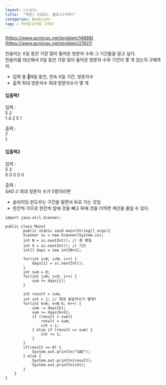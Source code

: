 ```yaml
---
layout: single
title:  "백준) 21921. 블로그(자바)"
categories: Baekjoon
tags : 자바알고리즘 그래프
---
```


[https://www.acmicpc.net/problem/14888](https://www.acmicpc.net/problem/21921)

찬솔이는 X일 동안 가장 많이 들어온 방문자 수와 그 기간들을 알고 싶다.  
찬솔이를 대신해서 X일 동안 가장 많이 들어온 방문자 수와 기간이 몇 개 있는지 구해주자.

- 입력
총 N일 동안, 연속 X일 기간, 방문자수 
- 출력
최대 방문자수
최대 방문자수가 몇 개

#### 입출력1
입력 :  
5 2  
1 4 2 5 1

출력 :   
7  
1      

#### 입출력2
입력 :   
5 3  
0 0 0 0 0  

출력 :   
SAD // 최대 방문자 수가 0명이라면   


- 슬라이딩 윈도우는 구간을 밀면서 뒤로 가는 것임
- 한칸씩 가므로 한칸씩 앞에 것을 빼고 뒤에 것을 더하면 계산을 줄일 수 있다.

```
import java.util.Scanner;

public class Main{
        public static void main(String[] args){
        Scanner sc = new Scanner(System.in);
        int N = sc.nextInt(); // 총 몇일
        int X = sc.nextInt(); // 기간
        int[] days = new int[N+1];

        for(int i=0; i<N; i++) {
            days[i] = sc.nextInt();
        }
        int sum = 0;
        for(int j=0; j<X; j++) {
            sum += days[j];
        }

        int result = sum;
        int cnt = 1; // 최대 방문자수가 몇개?
        for(int k=0; k<N-X; k++) {
            sum -= days[k];
            sum += days[k+X];
            if (result < sum){
                result = sum;
                cnt = 1;
            } else if (result == sum) {
                cnt += 1;
            }
        }
        if(result == 0) {
            System.out.println("SAD");
        } else {
            System.out.println(result);
            System.out.println(cnt);
        }
    }
}
```
